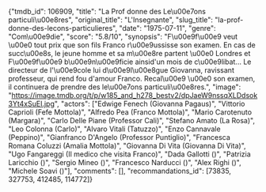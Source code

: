 {"tmdb_id": 106909, "title": "La Prof donne des Le\u00e7ons particuli\u00e8res", "original_title": "L'Insegnante", "slug_title": "la-prof-donne-des-lecons-particulieres", "date": "1975-07-11", "genre": "Com\u00e9die", "score": "5.8/10", "synopsis": "F\u00e9f\u00e9 veut \u00e0 tout prix que son fils Franco r\u00e9ussisse son examen. En cas de succ\u00e8s, le jeune homme et sa m\u00e8re partent \u00e0 Londres et F\u00e9f\u00e9 b\u00e9n\u00e9ficie ainsid'un mois de c\u00e9libat... Le directeur de l'\u00e9cole lui d\u00e9l\u00e8gue Giovanna, ravissant professeur, qui rend fou d'amour Franco. Recal\u00e9 \u00e0 son examen, il continuera de prendre des le\u00e7ons particuli\u00e8res.", "image": "https://image.tmdb.org/t/p/w185_and_h278_bestv2/dpJaeW9nssqXLDdsok3Yt4xSuEI.jpg", "actors": ["Edwige Fenech (Giovanna Pagaus)", "Vittorio Caprioli (Fefe Mottola)", "Alfredo Pea (Franco Mottola)", "Mario Carotenuto (Margara)", "Carlo Delle Piane (Professor Cali)", "Stefano Amato (La Rosa)", "Leo Colonna (Carlo)", "Alvaro Vitali (Tatuzzo)", "Enzo Cannavale (Peppino)", "Gianfranco D'Angelo (Professor Puntiglio)", "Francesca Romana Coluzzi (Amalia Mottola)", "Giovanna Di Vita (Giovanna Di Vita)", "Ugo Fangareggi (Il medico che visita Franco)", "Dada Gallotti ()", "Patrizia Laricchio ()", "Sergio Mineo ()", "Francesco Narducci ()", "Alex Righi ()", "Michele Soavi ()"], "comments": [], "recommandations_id": [73835, 327753, 412485, 114772]}